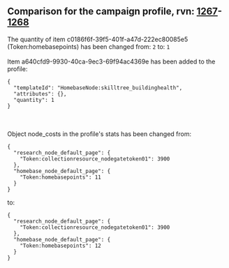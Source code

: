 ## Comparison for the campaign profile, rvn: [1267](https://github.com/PRO100KatYT/FortniteProfileRevisions/tree/main/profiles/campaign/1267%20campaign.json)-[1268](https://github.com/PRO100KatYT/FortniteProfileRevisions/tree/main/profiles/campaign/1268%20campaign.json)

The quantity of item c0186f6f-39f5-401f-a47d-222ec80085e5 (Token:homebasepoints) has been changed from: `2` to: `1`
<br><br>
Item a640cfd9-9930-40ca-9ec3-69f94ac4369e has been added to the profile:

```
{
  "templateId": "HomebaseNode:skilltree_buildinghealth",
  "attributes": {},
  "quantity": 1
}
```

<br><br>
Object node_costs in the profile's stats has been changed from:

```
{
  "research_node_default_page": {
    "Token:collectionresource_nodegatetoken01": 3900
  },
  "homebase_node_default_page": {
    "Token:homebasepoints": 11
  }
}
```

to:

```
{
  "research_node_default_page": {
    "Token:collectionresource_nodegatetoken01": 3900
  },
  "homebase_node_default_page": {
    "Token:homebasepoints": 12
  }
}
```

<br><br>
